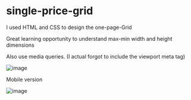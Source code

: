 # single-price-grid

I used HTML and CSS to design the one-page-Grid

Great learning opportunity to understand max-min width and height dimensions

Also use media queries. (I actual forgot to include the viewport meta tag)

![image](https://user-images.githubusercontent.com/95531716/152667777-2b165b67-d32b-4ce7-8384-718a2c3531fd.png)

Mobile version

![image](https://user-images.githubusercontent.com/95531716/152667801-4ef39515-60d9-4769-9d08-dd264419b5d6.png)
